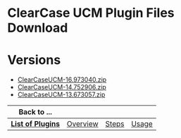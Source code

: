 
ClearCase UCM Plugin Files Download
===================================

# Versions

- [ClearCaseUCM-16.973040.zip](https://raw.githubusercontent.com/UrbanCode/IBM-UCB-PLUGINS/main/files/ClearCaseUCM/ClearCaseUCM-16.973040.zip)
- [ClearCaseUCM-14.752906.zip](https://raw.githubusercontent.com/UrbanCode/IBM-UCB-PLUGINS/main/files/ClearCaseUCM/ClearCaseUCM-14.752906.zip)
- [ClearCaseUCM-13.673057.zip](https://raw.githubusercontent.com/UrbanCode/IBM-UCB-PLUGINS/main/files/ClearCaseUCM/ClearCaseUCM-13.673057.zip)

|Back to ...||||
| :---: | :---: | :---: | :---: |
|[**List of Plugins**](../../index.md)|[Overview](./overview.md)|[Steps](./steps.md)|[Usage](./usage.md)|
